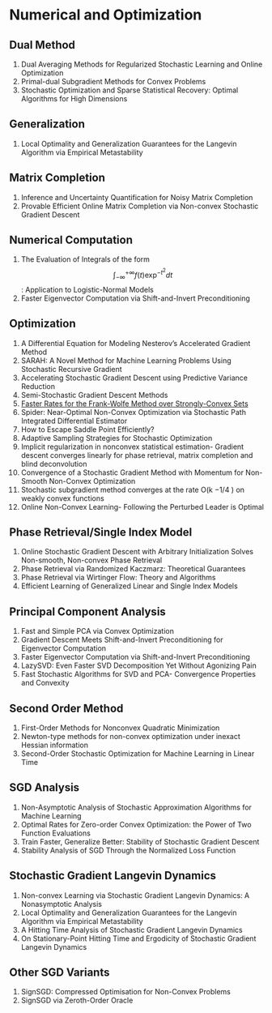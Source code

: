 # Numerical and Optimization

## Dual Method

1. Dual Averaging Methods for Regularized Stochastic Learning and Online Optimization
2. Primal-dual Subgradient Methods for Convex Problems
3. Stochastic Optimization and Sparse Statistical Recovery: Optimal Algorithms for High Dimensions

## Generalization

1. Local Optimality and Generalization Guarantees for the Langevin Algorithm via Empirical Metastability

## Matrix Completion

1. Inference and Uncertainty Quantification for Noisy Matrix Completion
2. Provable Efficient Online Matrix Completion via Non-convex Stochastic Gradient Descent

## Numerical Computation

1. The Evaluation of Integrals of the form $$\int^{+\infty}_{-\infty} f(t)\exp^{−t^2} dt$$: Application to Logistic-Normal Models
2. Faster Eigenvector Computation via Shift-and-Invert Preconditioning

## Optimization

1. A Differential Equation for Modeling Nesterov’s Accelerated Gradient Method
2. SARAH: A Novel Method for Machine Learning Problems Using Stochastic Recursive Gradient
3. Accelerating Stochastic Gradient Descent using Predictive Variance Reduction
4. Semi-Stochastic Gradient Descent Methods
5. [Faster Rates for the Frank-Wolfe Method over Strongly-Convex Sets](../notes/Faster_Frank_Wolfe.html)
6. Spider: Near-Optimal Non-Convex Optimization via Stochastic Path Integrated Differential Estimator
7. How to Escape Saddle Point Efficiently?
8. Adaptive Sampling Strategies for Stochastic Optimization
9. Implicit regularization in nonconvex statistical estimation- Gradient descent converges linearly for phase retrieval, matrix completion and blind deconvolution
10. Convergence of a Stochastic Gradient Method with Momentum for Non-Smooth Non-Convex Optimization
11. Stochastic subgradient method converges at the rate O(k −1/4 ) on weakly convex functions
12. Online Non-Convex Learning- Following the Perturbed Leader is Optimal

## Phase Retrieval/Single Index Model

1. Online Stochastic Gradient Descent with Arbitrary Initialization Solves Non-smooth, Non-convex Phase Retrieval
2. Phase Retrieval via Randomized Kaczmarz: Theoretical Guarantees
3. Phase Retrieval via Wirtinger Flow: Theory and Algorithms
4. Efficient Learning of Generalized Linear and Single Index Models

## Principal Component Analysis

1. Fast and Simple PCA via Convex Optimization
2. Gradient Descent Meets Shift-and-Invert Preconditioning for Eigenvector Computation
3. Faster Eigenvector Computation via Shift-and-Invert Preconditioning
4. LazySVD: Even Faster SVD Decomposition Yet Without Agonizing Pain
5. Fast Stochastic Algorithms for SVD and PCA- Convergence Properties and Convexity

## Second Order Method

1. First-Order Methods for Nonconvex Quadratic Minimization
2. Newton-type methods for non-convex optimization under inexact Hessian information
3. Second-Order Stochastic Optimization for Machine Learning in Linear Time

## SGD Analysis

1. Non-Asymptotic Analysis of Stochastic Approximation Algorithms for Machine Learning
2. Optimal Rates for Zero-order Convex Optimization: the Power of Two Function Evaluations
3. Train Faster, Generalize Better: Stability of Stochastic Gradient Descent
4. Stability Analysis of SGD Through the Normalized Loss Function

## Stochastic Gradient Langevin Dynamics

1. Non-convex Learning via Stochastic Gradient Langevin Dynamics: A Nonasymptotic Analysis
2. Local Optimality and Generalization Guarantees for the Langevin Algorithm via Empirical Metastability
3. A Hitting Time Analysis of Stochastic Gradient Langevin Dynamics
4. On Stationary-Point Hitting Time and Ergodicity of Stochastic Gradient Langevin Dynamics

## Other SGD Variants

1. SignSGD: Compressed Optimisation for Non-Convex Problems
2. SignSGD via Zeroth-Order Oracle